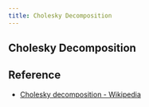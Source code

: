 ```yaml
---
title: Cholesky Decomposition
---
```


## Cholesky Decomposition


## Reference
* [Cholesky decomposition \- Wikipedia](https://en.wikipedia.org/wiki/Cholesky_decomposition)
